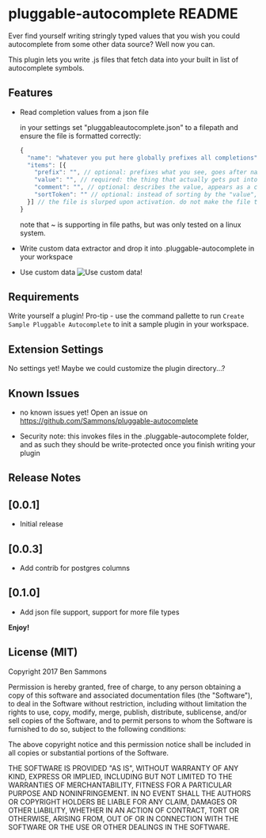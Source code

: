 # pluggable-autocomplete README

Ever find yourself writing stringly typed values that you wish you could autocomplete from some other data source? Well now you can.

This plugin lets you write .js files that fetch data into your built in list of autocomplete symbols.

## Features

- Read completion values from a json file

  in your settings set "pluggableautocomplete.json" to a filepath and ensure the file is formatted correctly:
  ```js
  {
    "name": "whatever you put here globally prefixes all completions", // can be ""
    "items": [{
      "prefix": "", // optional: prefixes what you see, goes after name
      "value": "", // required: the thing that actually gets put into the document when you select it,
      "comment": "", // optional: describes the value, appears as a comment
      "sortToken": "" // optional: instead of sorting by the "value", sort by this text. sorts as strings, not as numbers
    }] // the file is slurped upon activation. do not make the file too big, preferably kilobytes to only a few megabytes.
  }
  ```

  note that ~ is supporting in file paths, but was only tested on a linux system.

- Write custom data extractor and drop it into .pluggable-autocomplete in your workspace

- Use custom data
![Use custom data!](sample.gif)

## Requirements

Write yourself a plugin! Pro-tip - use the command pallette to run `Create Sample Pluggable Autocomplete` to init a sample plugin in your workspace.

## Extension Settings

No settings yet!
Maybe we could customize the plugin directory...?

## Known Issues

- no known issues yet! Open an issue on https://github.com/Sammons/pluggable-autocomplete

- Security note: this invokes files in the
.pluggable-autocomplete folder, and as such they should
be write-protected once you finish writing your plugin

## Release Notes

## [0.0.1]
- Initial release

## [0.0.3]
- Add contrib for postgres columns

## [0.1.0]
- Add json file support, support for more file types

**Enjoy!**

## License (MIT)

Copyright 2017 Ben Sammons

Permission is hereby granted, free of charge, to any person obtaining a copy of this software and associated documentation files (the "Software"), to deal in the Software without restriction, including without limitation the rights to use, copy, modify, merge, publish, distribute, sublicense, and/or sell copies of the Software, and to permit persons to whom the Software is furnished to do so, subject to the following conditions:

The above copyright notice and this permission notice shall be included in all copies or substantial portions of the Software.

THE SOFTWARE IS PROVIDED "AS IS", WITHOUT WARRANTY OF ANY KIND, EXPRESS OR IMPLIED, INCLUDING BUT NOT LIMITED TO THE WARRANTIES OF MERCHANTABILITY, FITNESS FOR A PARTICULAR PURPOSE AND NONINFRINGEMENT. IN NO EVENT SHALL THE AUTHORS OR COPYRIGHT HOLDERS BE LIABLE FOR ANY CLAIM, DAMAGES OR OTHER LIABILITY, WHETHER IN AN ACTION OF CONTRACT, TORT OR OTHERWISE, ARISING FROM, OUT OF OR IN CONNECTION WITH THE SOFTWARE OR THE USE OR OTHER DEALINGS IN THE SOFTWARE.

